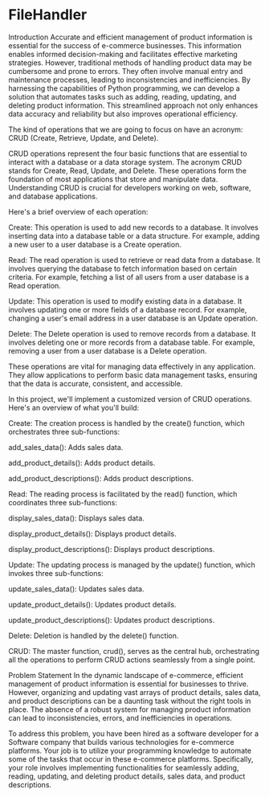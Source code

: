 # FileHandler
Introduction
Accurate and efficient management of product information is essential for the success of e-commerce businesses. This information enables informed decision-making and facilitates effective marketing strategies. However, traditional methods of handling product data may be cumbersome and prone to errors. They often involve manual entry and maintenance processes, leading to inconsistencies and inefficiencies. By harnessing the capabilities of Python programming, we can develop a solution that automates tasks such as adding, reading, updating, and deleting product information. This streamlined approach not only enhances data accuracy and reliability but also improves operational efficiency.

 

The kind of operations that we are going to focus on have an acronym: CRUD (Create, Retrieve, Update, and Delete).

 

CRUD operations represent the four basic functions that are essential to interact with a database or a data storage system. The acronym CRUD stands for Create, Read, Update, and Delete. These operations form the foundation of most applications that store and manipulate data. Understanding CRUD is crucial for developers working on web, software, and database applications.

Here's a brief overview of each operation:

Create: This operation is used to add new records to a database. It involves inserting data into a database table or a data structure. For example, adding a new user to a user database is a Create operation.

Read: The read operation is used to retrieve or read data from a database. It involves querying the database to fetch information based on certain criteria. For example, fetching a list of all users from a user database is a Read operation.

Update: This operation is used to modify existing data in a database. It involves updating one or more fields of a database record. For example, changing a user's email address in a user database is an Update operation.

Delete: The Delete operation is used to remove records from a database. It involves deleting one or more records from a database table. For example, removing a user from a user database is a Delete operation.

These operations are vital for managing data effectively in any application. They allow applications to perform basic data management tasks, ensuring that the data is accurate, consistent, and accessible.

 

In this project, we'll implement a customized version of CRUD operations. Here's an overview of what you'll build:

Create: The creation process is handled by the create() function, which orchestrates three sub-functions:

add_sales_data(): Adds sales data.

add_product_details(): Adds product details.

add_product_descriptions(): Adds product descriptions.

Read: The reading process is facilitated by the read() function, which coordinates three sub-functions:

display_sales_data(): Displays sales data.

display_product_details(): Displays product details.

display_product_descriptions(): Displays product descriptions.

Update: The updating process is managed by the update() function, which invokes three sub-functions:

update_sales_data(): Updates sales data.

update_product_details(): Updates product details.

update_product_descriptions(): Updates product descriptions.

Delete: Deletion is handled by the delete() function.

CRUD: The master function, crud(), serves as the central hub, orchestrating all the operations to perform CRUD actions seamlessly from a single point.

Problem Statement
In the dynamic landscape of e-commerce, efficient management of product information is essential for businesses to thrive. However, organizing and updating vast arrays of product details, sales data, and product descriptions can be a daunting task without the right tools in place. The absence of a robust system for managing product information can lead to inconsistencies, errors, and inefficiencies in operations.
 
To address this problem, you have been hired as a software developer for a Software company that builds various technologies for e-commerce platforms. Your job is to utilize your programming knowledge to automate some of the tasks that occur in these e-commerce platforms. Specifically, your role involves implementing functionalities for seamlessly adding, reading, updating, and deleting product details, sales data, and product descriptions. 
